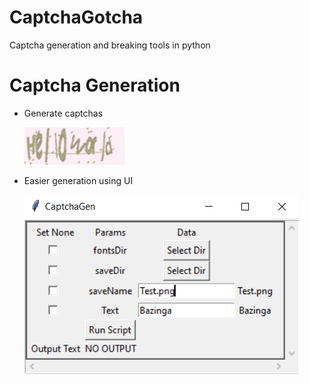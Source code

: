 # CaptchaGotcha
 Captcha generation and breaking tools in python
 
# Captcha Generation

- Generate captchas

    ![Example](DocImages/Example.png)

- Easier generation using UI

    ![CaptchaGenUI](DocImages/CaptchaGenUI.png)